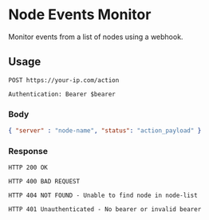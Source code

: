 # Node Events Monitor

Monitor events from a list of nodes using a webhook.

## Usage

```http
POST https://your-ip.com/action

Authentication: Bearer $bearer
```

### Body

```json
{ "server" : "node-name", "status": "action_payload" }
```

### Response

```http
HTTP 200 OK

HTTP 400 BAD REQUEST

HTTP 404 NOT FOUND - Unable to find node in node-list

HTTP 401 Unauthenticated - No bearer or invalid bearer
```
